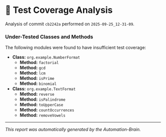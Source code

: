 # 🤖 Test Coverage Analysis

Analysis of commit `cb2242a` performed on `2025-09-25_12-31-09`.
### Under-Tested Classes and Methods
The following modules were found to have insufficient test coverage:

- **Class:** `org.example.NumberFormat`
  - **Method:** `factorial`
  - **Method:** `gcd`
  - **Method:** `lcm`
  - **Method:** `isPrime`
  - **Method:** `binomial`
- **Class:** `org.example.TextFormat`
  - **Method:** `reverse`
  - **Method:** `isPalindrome`
  - **Method:** `toUpperCase`
  - **Method:** `countOccurrences`
  - **Method:** `removeVowels`

---
*This report was automatically generated by the Automation-Brain.*